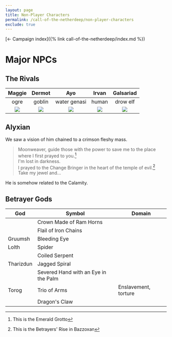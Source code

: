 ```yaml
---
layout: page
title: Non-Player Characters
permalink: /call-of-the-netherdeep/non-player-characters
exclude: true
---
```


[&larr; Campaign index]({% link call-of-the-netherdeep/index.md %})

# Major NPCs

## The Rivals

|                                   Maggie                                   |                                  Dermot                                  |                                 Ayo                                 |                                    Irvan                                     |                                  Galsariad                                  |
|:--------------------------------------------------------------------------:|:------------------------------------------------------------------------:|:-------------------------------------------------------------------:|:----------------------------------------------------------------------------:|:---------------------------------------------------------------------------:|
|                                    ogre                                    |                                  goblin                                  |                            water genasi                             |                                    human                                     |                                  drow elf                                   |
| ![](https://5e.tools/img/adventure/CRCotN/006-00-007.maggie-keeneyes.webp) | ![](https://5e.tools/img/adventure/CRCotN/003-00-004.dermot-wurder.webp) | ![](https://5e.tools/img/adventure/CRCotN/002-00-003.ayo-jabe.webp) | ![](https://5e.tools/img/adventure/CRCotN/005-00-006.irvan-wastewalker.webp) | ![](https://5e.tools/img/adventure/CRCotN/004-00-005.galsariad-ardyth.webp) |

## Alyxian

We saw a vision of him chained to a crimson fleshy mass.
> Moonweaver, guide those with the power to save me to the place where I first prayed to
> you.[^1]  
> I'm lost in darkness.  
> I prayed to the Change Bringer in the heart of the temple of evil.[^2]  
> Take my jewel and...

[^1]: This is the Emerald Grotto
[^2]: This is the Betrayers' Rise in Bazzoxan

He is somehow related to the Calamity.

## Betrayer Gods

| God       | Symbol                               | Domain               |
|-----------|--------------------------------------|----------------------|
|           | Crown Made of Ram Horns              |                      |
|           | Flail of Iron Chains                 |                      |
| Gruumsh   | Bleeding Eye                         |                      |
| Lolth     | Spider                               |                      |
|           | Coiled Serpent                       |                      |
| Tharizdun | Jagged Spiral                        |                      |
|           | Severed Hand with an Eye in the Palm |                      |
| Torog     | Trio of Arms                         | Enslavement, torture |
|           | Dragon's Claw                        |                      |

